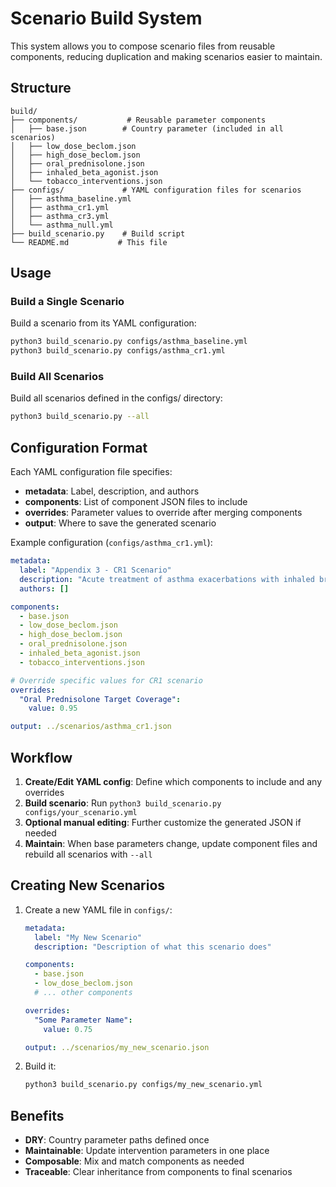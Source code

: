 # Scenario Build System

This system allows you to compose scenario files from reusable components, reducing duplication and making scenarios easier to maintain.

## Structure

```
build/
├── components/           # Reusable parameter components
│   ├── base.json        # Country parameter (included in all scenarios)
│   ├── low_dose_beclom.json
│   ├── high_dose_beclom.json
│   ├── oral_prednisolone.json
│   ├── inhaled_beta_agonist.json
│   └── tobacco_interventions.json
├── configs/             # YAML configuration files for scenarios
│   ├── asthma_baseline.yml
│   ├── asthma_cr1.yml
│   ├── asthma_cr3.yml
│   └── asthma_null.yml
├── build_scenario.py    # Build script
└── README.md           # This file
```

## Usage

### Build a Single Scenario

Build a scenario from its YAML configuration:

```bash
python3 build_scenario.py configs/asthma_baseline.yml
python3 build_scenario.py configs/asthma_cr1.yml
```

### Build All Scenarios

Build all scenarios defined in the configs/ directory:

```bash
python3 build_scenario.py --all
```

## Configuration Format

Each YAML configuration file specifies:
- **metadata**: Label, description, and authors
- **components**: List of component JSON files to include
- **overrides**: Parameter values to override after merging components
- **output**: Where to save the generated scenario

Example configuration (`configs/asthma_cr1.yml`):

```yaml
metadata:
  label: "Appendix 3 - CR1 Scenario"
  description: "Acute treatment of asthma exacerbations with inhaled bronchodilators and oral steroids."
  authors: []

components:
  - base.json
  - low_dose_beclom.json
  - high_dose_beclom.json
  - oral_prednisolone.json
  - inhaled_beta_agonist.json
  - tobacco_interventions.json

# Override specific values for CR1 scenario
overrides:
  "Oral Prednisolone Target Coverage":
    value: 0.95

output: ../scenarios/asthma_cr1.json
```

## Workflow

1. **Create/Edit YAML config**: Define which components to include and any overrides
2. **Build scenario**: Run `python3 build_scenario.py configs/your_scenario.yml`
3. **Optional manual editing**: Further customize the generated JSON if needed
4. **Maintain**: When base parameters change, update component files and rebuild all scenarios with `--all`

## Creating New Scenarios

1. Create a new YAML file in `configs/`:
   ```yaml
   metadata:
     label: "My New Scenario"
     description: "Description of what this scenario does"
   
   components:
     - base.json
     - low_dose_beclom.json
     # ... other components
   
   overrides:
     "Some Parameter Name":
       value: 0.75
   
   output: ../scenarios/my_new_scenario.json
   ```

2. Build it:
   ```bash
   python3 build_scenario.py configs/my_new_scenario.yml
   ```

## Benefits

- **DRY**: Country parameter paths defined once
- **Maintainable**: Update intervention parameters in one place
- **Composable**: Mix and match components as needed
- **Traceable**: Clear inheritance from components to final scenarios